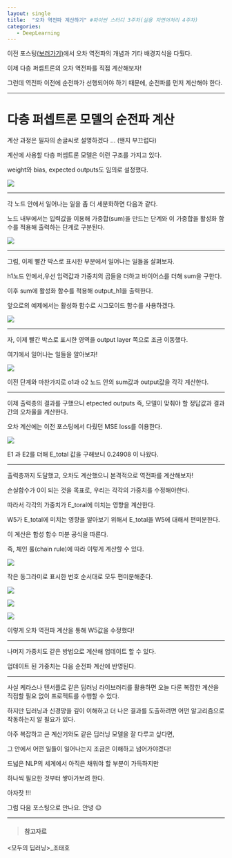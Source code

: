 ```yaml
---
layout: single
title:  "오차 역전파 계산하기" #파이썬 스터디 3주차(실용 자연어처리 4주차)
categories:
   - DeepLearning
---
```


이전 포스팅[(보러가기)](https://tiny-bean.github.io/deeplearning/pystudyW3_1/)에서 오차 역전파의 개념과 기타 배경지식을 다뤘다.

이제 다층 퍼셉트론의 오차 역전파를 직접 계산해보자!

그런데 역전파 이전에 순전파가 선행되어야 하기 때문에, 순전파를 먼저 계산해야 한다.

-------
# 다층 퍼셉트론 모델의 순전파 계산

계산 과정은 필자의 손글씨로 설명하겠다 ... (왠지 부끄럽다)

계산에 사용할 다층 퍼셉트론 모델은 이런 구조를 가지고 있다.

weight와 bias, expected outputs도 임의로 설정했다.

![](/assets/images/2024-04-09-21-50-11.png)

--------

각 노드 안에서 일어나는 일을 좀 더 세분화하면 다음과 같다.

노드 내부에서는 입력값을 이용해 가중합(sum)을 만드는 단계와 이 가중합을 활성화 함수를 적용해 출력하는 단계로 구분된다.

![](/assets/images/2024-04-09-21-50-53.png)

-------

그럼, 이제 빨간 박스로 표시한 부분에서 일어나는 일들을 살펴보자.

h1노드 안에서,우선 입력값과 가중치의 곱들을 더하고 바이어스를 더해 sum을 구한다.

이후 sum에 활성화 함수를 적용해 output_h1을 출력한다.

앞으로의 예제에서는 활성화 함수로 시그모이드 함수를 사용하겠다.

![](/assets/images/2024-04-09-21-51-22.png)

-------

자, 이제 빨간 박스로 표시한 영역을 output layer 쪽으로 조금 이동했다.

여기에서 일어나는 일들을 알아보자!

![](/assets/images/2024-04-09-21-51-48.png)

이전 단계와 마찬가지로 o1과 o2 노드 안의 sum값과 output값을 각각 계산한다.




---

이제 출력층의 결과를 구했으니 etpected outputs 즉, 모델이 맞춰야 할 정답값과 결과 간의 오차율을 계산한다.

오차 계산에는 이전 포스팅에서 다뤘던 MSE loss를 이용한다.

![](/assets/images/2024-04-09-21-53-12.png)


E1 과 E2를 더해 E_total 값을 구해보니 0.24908 이 나왔다.

------

출력층까지 도달했고, 오차도 계산했으니 본격적으로 역전파를 계산해보자!

손실함수가 0이 되는 것을 목표로, 우리는 각각의 가중치를 수정해야한다.

따라서 각각의 가중치가 E_toral에 미치는 영향을 계산한다.

W5가 E_total에 미치는 영향을 알아보기 위해서 E_total을 W5에 대해서 편미분한다.

이 계산은 합성 함수 미분 공식을 따른다.

즉, 체인 룰(chain rule)에 따라 이렇게 계산할 수 있다.

![](/assets/images/2024-04-09-21-53-48.png)

작은 동그라미로 표시한 번호 순서대로 모두 편미분해준다.


![](/assets/images/2024-04-09-21-54-17.png) 

![](/assets/images/2024-04-09-21-54-43.png) 

![](/assets/images/2024-04-09-21-55-20.png) 

이렇게 오차 역전파 계산을 통해 W5값을 수정했다!


---

나머지 가중치도 같은 방법으로 계산해 업데이트 할 수 있다.

업데이트 된 가중치는 다음 순전파 계산에 반영된다.

------

사실 케라스나 텐서플로 같은 딥러닝 라이브러리를 활용하면 오늘 다룬 복잡한 계산을 직접할 필요 없이 프로젝트를 수행할 수 있다.

하지만 딥러닝과 신경망을 깊이 이해하고 더 나은 결과를 도출하려면 어떤 알고리즘으로 작동하는지 알 필요가 있다.

아주 복잡하고 큰 계산기와도 같은 딥러닝 모델을 잘 다루고 싶다면, 

그 안에서 어떤 일들이 일어나는지 조금은 이해하고 넘어가야겠다!

드넓은 NLP의 세계에서 아직은 채워야 할 부분이 가득하지만

하나씩 필요한 것부터 쌓아가보려 한다.

아자잣 !!!

그럼 다음 포스팅으로 만나요. 안녕 😉

---------

> #### 참고자료

<모두의 딥러닝>_조태호







